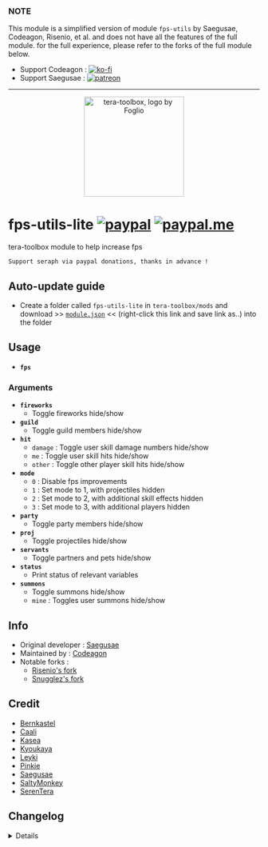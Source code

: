 ### NOTE
This module is a simplified version of module `fps-utils` by Saegusae, Codeagon, Risenio, et al. and does not have all the features of the full module. for the full experience, please refer to the forks of the full module below.
- Support Codeagon : [![ko-fi](https://img.shields.io/badge/kofi-donate-333333.svg?colorA=F0AD4E&colorB=333333)](https://ko-fi.com/codeagon)
- Support Saegusae : [![patreon](https://img.shields.io/badge/patreon-donate-333333.svg?colorA=E85B46&colorB=333333)](https://www.patreon.com/saegusa)

---

<p align="center">
<a href="#">
<img src="https://github.com/seraphinush-gaming/pastebin/blob/master/logo_ttb_trans.png?raw=true" width="200" height="200" alt="tera-toolbox, logo by Foglio" />
</a>
</p>

# fps-utils-lite [![paypal](https://img.shields.io/badge/paypal-donate-333333.svg?colorA=253B80&colorB=333333)](https://www.paypal.com/cgi-bin/webscr?cmd=_s-xclick&hosted_button_id=B7QQJZV9L5P2J&source=url) [![paypal.me](https://img.shields.io/badge/paypal.me-donate-333333.svg?colorA=169BD7&colorB=333333)](https://www.paypal.me/seraphinush)
tera-toolbox module to help increase fps
```
Support seraph via paypal donations, thanks in advance !
```

## Auto-update guide
- Create a folder called `fps-utils-lite` in `tera-toolbox/mods` and download >> [`module.json`](https://raw.githubusercontent.com/seraphinush-gaming/fps-utils-lite/master/module.json) << (right-click this link and save link as..) into the folder

## Usage
- __`fps`__
### Arguments
- __`fireworks`__
  - Toggle fireworks hide/show
- __`guild`__
  - Toggle guild members hide/show
- __`hit`__
  - `damage` : Toggle user skill damage numbers hide/show
  - `me` : Toggle user skill hits hide/show
  - `other` : Toggle other player skill hits hide/show
- __`mode`__
  - `0` : Disable fps improvements
  - `1` : Set mode to 1, with projectiles hidden
  - `2` : Set mode to 2, with additional skill effects hidden
  - `3` : Set mode to 3, with additional players hidden
- __`party`__
  - Toggle party members hide/show
- __`proj`__
  - Toggle projectiles hide/show
- __`servants`__
  - Toggle partners and pets hide/show
- __`status`__
  - Print status of relevant variables
- __`summons`__
  - Toggle summons hide/show
  - `mine` : Toggles user summons hide/show

## Info
- Original developer : [Saegusae](https://github.com/Saegusae)
- Maintained by : [Codeagon](https://github.com/codeagon/fps-utils)
- Notable forks :
  - [Risenio's fork](https://github.com/Risenio/fps-utils)
  - [Snugglez's fork](https://github.com/Snugglez/fps-utils)

## Credit
- [Bernkastel](https://github.com/Bernkastel-0/)
- [Caali](https://github.com/hackerman-caali/)
- [Kasea](https://github.com/Kaseaa/)
- [Kyoukaya](https://github.com/kyoukaya)
- [Leyki](https://github.com/Leyki)
- [Pinkie](https://github.com/pinkipi/)
- [Saegusae](https://github.com/Saegusae/)
- [SaltyMonkey](https://github.com/SaltyMonkey)
- [SerenTera](https://github.com/SerenTera)

## Changelog
<details>

    1.00
    - Initial fork and commit

</details>

